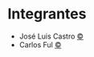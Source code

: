 # Integrantes
* José Luis Castro [©](https://github.com/joseluiscastro23/scrum-ng)
* Carlos Ful [©](https://github.com/snakeful/scrum-ng)